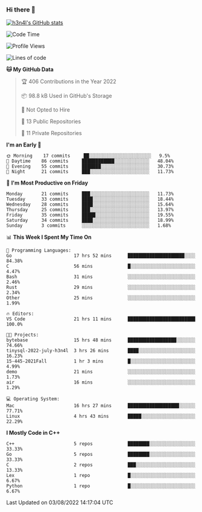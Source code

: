### Hi there 👋

[![h3n4l's GitHub stats](https://github-readme-stats.vercel.app/api?username=h3n4l&count_private=true&show_icons=true&theme=radical)](https://github.com/h3n4l/github-readme-stats)

<!--START_SECTION:waka-->
![Code Time](http://img.shields.io/badge/Code%20Time-542%20hrs%2015%20mins-blue)

![Profile Views](http://img.shields.io/badge/Profile%20Views-114-blue)

![Lines of code](https://img.shields.io/badge/From%20Hello%20World%20I%27ve%20Written-39%20Thousand%20lines%20of%20code-blue)

**🐱 My GitHub Data** 

> 🏆 406 Contributions in the Year 2022
 > 
> 📦 98.8 kB Used in GitHub's Storage 
 > 
> 🚫 Not Opted to Hire
 > 
> 📜 13 Public Repositories 
 > 
> 🔑 11 Private Repositories  
 > 
**I'm an Early 🐤** 

```text
🌞 Morning    17 commits     ██░░░░░░░░░░░░░░░░░░░░░░░   9.5% 
🌆 Daytime    86 commits     ████████████░░░░░░░░░░░░░   48.04% 
🌃 Evening    55 commits     ███████░░░░░░░░░░░░░░░░░░   30.73% 
🌙 Night      21 commits     ███░░░░░░░░░░░░░░░░░░░░░░   11.73%

```
📅 **I'm Most Productive on Friday** 

```text
Monday       21 commits     ███░░░░░░░░░░░░░░░░░░░░░░   11.73% 
Tuesday      33 commits     ████░░░░░░░░░░░░░░░░░░░░░   18.44% 
Wednesday    28 commits     ████░░░░░░░░░░░░░░░░░░░░░   15.64% 
Thursday     25 commits     ███░░░░░░░░░░░░░░░░░░░░░░   13.97% 
Friday       35 commits     █████░░░░░░░░░░░░░░░░░░░░   19.55% 
Saturday     34 commits     ████░░░░░░░░░░░░░░░░░░░░░   18.99% 
Sunday       3 commits      ░░░░░░░░░░░░░░░░░░░░░░░░░   1.68%

```


📊 **This Week I Spent My Time On** 

```text
💬 Programming Languages: 
Go                       17 hrs 52 mins      █████████████████████░░░░   84.38% 
C                        56 mins             █░░░░░░░░░░░░░░░░░░░░░░░░   4.47% 
Bash                     31 mins             ░░░░░░░░░░░░░░░░░░░░░░░░░   2.46% 
Rust                     29 mins             ░░░░░░░░░░░░░░░░░░░░░░░░░   2.34% 
Other                    25 mins             ░░░░░░░░░░░░░░░░░░░░░░░░░   1.99%

🔥 Editors: 
VS Code                  21 hrs 11 mins      █████████████████████████   100.0%

🐱‍💻 Projects: 
bytebase                 15 hrs 48 mins      ██████████████████░░░░░░░   74.66% 
tinysql-2022-july-h3n4l  3 hrs 26 mins       ████░░░░░░░░░░░░░░░░░░░░░   16.23% 
15-445-2021Fall          1 hr 3 mins         █░░░░░░░░░░░░░░░░░░░░░░░░   4.99% 
demo                     21 mins             ░░░░░░░░░░░░░░░░░░░░░░░░░   1.73% 
air                      16 mins             ░░░░░░░░░░░░░░░░░░░░░░░░░   1.29%

💻 Operating System: 
Mac                      16 hrs 27 mins      ███████████████████░░░░░░   77.71% 
Linux                    4 hrs 43 mins       █████░░░░░░░░░░░░░░░░░░░░   22.29%

```

**I Mostly Code in C++** 

```text
C++                      5 repos             ████████░░░░░░░░░░░░░░░░░   33.33% 
Go                       5 repos             ████████░░░░░░░░░░░░░░░░░   33.33% 
C                        2 repos             ███░░░░░░░░░░░░░░░░░░░░░░   13.33% 
Lex                      1 repo              █░░░░░░░░░░░░░░░░░░░░░░░░   6.67% 
Python                   1 repo              █░░░░░░░░░░░░░░░░░░░░░░░░   6.67%

```



 Last Updated on 03/08/2022 14:17:04 UTC
<!--END_SECTION:waka-->

